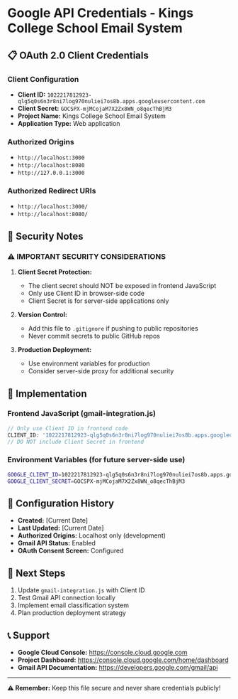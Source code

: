 # Google API Credentials - Kings College School Email System

## 📋 OAuth 2.0 Client Credentials

### Client Configuration
- **Client ID:** `1022217812923-qlg5q0s6n3r8ni7log970nuliei7os8b.apps.googleusercontent.com`
- **Client Secret:** `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`
- **Project Name:** Kings College School Email System
- **Application Type:** Web application

### Authorized Origins
- `http://localhost:3000`
- `http://localhost:8080`
- `http://127.0.0.1:3000`

### Authorized Redirect URIs
- `http://localhost:3000/`
- `http://localhost:8080/`

## 🔐 Security Notes

### ⚠️ IMPORTANT SECURITY CONSIDERATIONS

1. **Client Secret Protection:**
   - The client secret should NOT be exposed in frontend JavaScript
   - Only use Client ID in browser-side code
   - Client Secret is for server-side applications only

2. **Version Control:**
   - Add this file to `.gitignore` if pushing to public repositories
   - Never commit secrets to public GitHub repos

3. **Production Deployment:**
   - Use environment variables for production
   - Consider server-side proxy for additional security

## 🔧 Implementation

### Frontend JavaScript (gmail-integration.js)
```javascript
// Only use Client ID in frontend code
CLIENT_ID: '1022217812923-qlg5q0s6n3r8ni7log970nuliei7os8b.apps.googleusercontent.com'
// DO NOT include Client Secret in frontend
```

### Environment Variables (for future server-side use)
```bash
GOOGLE_CLIENT_ID=1022217812923-qlg5q0s6n3r8ni7log970nuliei7os8b.apps.googleusercontent.com
GOOGLE_CLIENT_SECRET=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
```

## 📅 Configuration History

- **Created:** [Current Date]
- **Last Updated:** [Current Date]
- **Authorized Origins:** Localhost only (development)
- **Gmail API Status:** Enabled
- **OAuth Consent Screen:** Configured

## 🚀 Next Steps

1. Update `gmail-integration.js` with Client ID
2. Test Gmail API connection locally
3. Implement email classification system
4. Plan production deployment strategy

## 📞 Support

- **Google Cloud Console:** https://console.cloud.google.com
- **Project Dashboard:** https://console.cloud.google.com/home/dashboard
- **Gmail API Documentation:** https://developers.google.com/gmail/api

---

**⚠️ Remember:** Keep this file secure and never share credentials publicly! 